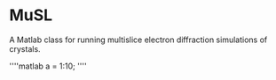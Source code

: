 # MuSL

A Matlab class for running multislice electron diffraction simulations of crystals.

''''matlab
a = 1:10;
''''
